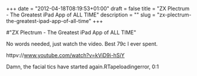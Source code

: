 +++
date = "2012-04-18T08:19:53+01:00"
draft = false
title = "ZX Plectrum - The Greatest iPad App of ALL TIME"
description = ""
slug = "zx-plectrum-the-greatest-ipad-app-of-all-time"
+++

#"ZX Plectrum - The Greatest iPad App of ALL TIME"

No words needed, just watch the video. Best 79c I ever spent.

httpv://www.youtube.com/watch?v=kViD9i-hSiY

Damn, the facial tics have started again.RTapeloadingerror, 0:1